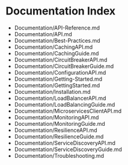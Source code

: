 # Documentation Index

- [](&)Documentation/API-Reference.md
- [](&)Documentation/API.md
- [](&)Documentation/Best-Practices.md
- [](&)Documentation/CachingAPI.md
- [](&)Documentation/CachingGuide.md
- [](&)Documentation/CircuitBreakerAPI.md
- [](&)Documentation/CircuitBreakerGuide.md
- [](&)Documentation/ConfigurationAPI.md
- [](&)Documentation/Getting-Started.md
- [](&)Documentation/GettingStarted.md
- [](&)Documentation/Installation.md
- [](&)Documentation/LoadBalancerAPI.md
- [](&)Documentation/LoadBalancingGuide.md
- [](&)Documentation/MicroservicesClientAPI.md
- [](&)Documentation/MonitoringAPI.md
- [](&)Documentation/MonitoringGuide.md
- [](&)Documentation/ResilienceAPI.md
- [](&)Documentation/ResilienceGuide.md
- [](&)Documentation/ServiceDiscoveryAPI.md
- [](&)Documentation/ServiceDiscoveryGuide.md
- [](&)Documentation/Troubleshooting.md
